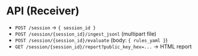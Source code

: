 # API (Receiver)
- `POST /session` → `{ session_id }`
- `POST /session/{session_id}/ingest_jsonl` (multipart file)
- `POST /session/{session_id}/evaluate` (body: `{ rules_yaml }`)
- `GET /session/{session_id}/report?public_key_hex=...` → HTML report
